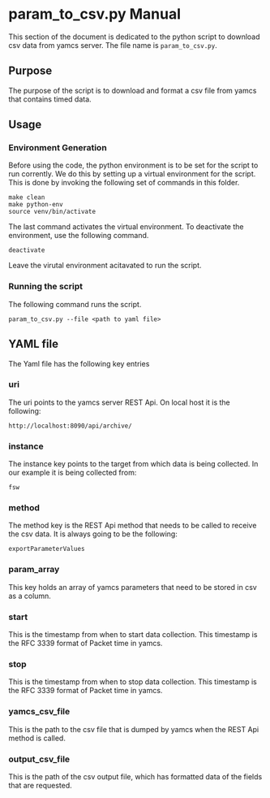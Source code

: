 # param_to_csv.py Manual
This section of the document is dedicated to the python script to download csv data from yamcs server.  The file name is `param_to_csv.py`.

## Purpose
The purpose of the script is to download and format a csv file from yamcs that contains timed data.

## Usage
### Environment Generation
Before using the code, the python environment is to be set for the script to run corrently.
We do this by setting up a virtual environment for the script.
This is done by invoking the following set of commands in this folder.

    make clean
    make python-env
    source venv/bin/activate

The last command activates the virtual environment.  To deactivate the environment, use the following command.

    deactivate

Leave the virutal environment acitavated to run the script.
### Running the script
The following command runs the script.

    param_to_csv.py --file <path to yaml file>

## YAML file
The Yaml file has the following key entries
### uri
The uri points to the yamcs server REST Api.  On local host it is the following:

    http://localhost:8090/api/archive/

### instance
The instance key points to the target from which data is being collected.  In our example it is being collected from:

    fsw

### method
The method key is the REST Api method that needs to be called to receive the csv data.  It is always going to be the 
following:

    exportParameterValues

### param_array
This key holds an array of yamcs parameters that need to be stored in csv as a column.

### start
This is the timestamp from when to start data collection.  This timestamp is the RFC 3339 format of Packet time in yamcs.

### stop
This is the timestamp from when to stop data collection.  This timestamp is the RFC 3339 format of Packet time in yamcs.

### yamcs_csv_file
This is the path to the csv file that is dumped by yamcs when the REST Api method is called.

### output_csv_file
This is the path of the csv output file, which has formatted data of the fields that are requested.